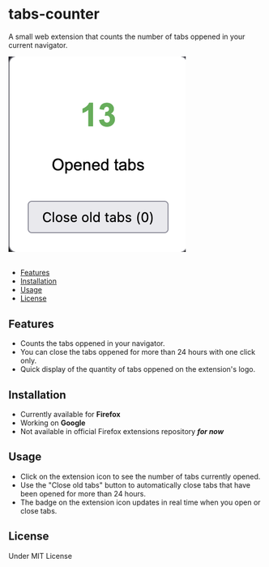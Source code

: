 # tabs-counter

A small web extension that counts the number of tabs oppened in your current navigator.

![screenshot](images/screenshot.png)

## 
- [Features](#features)  
- [Installation](#installation)  
- [Usage](#usage)   
- [License](#license)


## Features
- Counts the tabs oppened in your navigator.
- You can close the tabs oppened for more than 24 hours with one click only.
- Quick display of the quantity of tabs oppened on the extension's logo.
 
## Installation
- Currently available for **Firefox**
- Working on **Google**
- Not available in official Firefox extensions repository __*for now*__

## Usage
- Click on the extension icon to see the number of tabs currently opened.
- Use the "Close old tabs" button to automatically close tabs that have been opened for more than 24 hours.
- The badge on the extension icon updates in real time when you open or close tabs.

## License
Under MIT License
